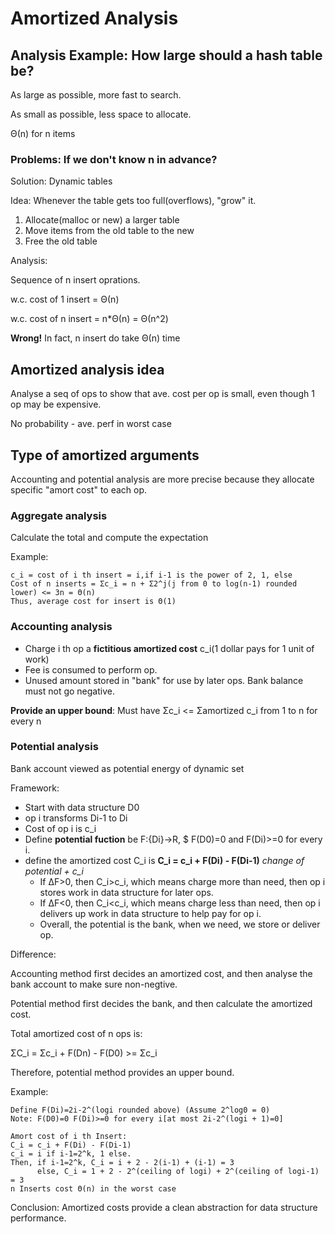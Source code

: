 # Amortized Analysis
## Analysis Example: How large should a hash table be?
As large as possible, more fast to search. 

As small as possible, less space to allocate.

Θ(n) for n items

### Problems: If we don't know n in advance?

Solution: Dynamic tables

Idea: Whenever the table gets too full(overflows), "grow" it.

1. Allocate(malloc or new) a larger table
2. Move items from the old table to the new
3. Free the old table

Analysis:

Sequence of n insert oprations.

w.c. cost of 1 insert = Θ(n)

w.c. cost of n insert = n*Θ(n) = Θ(n^2)

**Wrong!** In fact, n insert do take Θ(n) time

## Amortized analysis idea
Analyse a seq of ops to show that ave. cost per op is small, even though 1 op may be expensive.

No probability - ave. perf in worst case

## Type of amortized arguments
Accounting and potential analysis are more precise because they allocate specific "amort cost" to each op.
### Aggregate analysis
Calculate the total and compute the expectation

Example:
```
c_i = cost of i th insert = i,if i-1 is the power of 2, 1, else
Cost of n inserts = Σc_i = n + Σ2^j(j from 0 to log(n-1) rounded lower) <= 3n = Θ(n)
Thus, average cost for insert is Θ(1)
```
### Accounting analysis
- Charge i th op a **fictitious amortized cost** c_i(1 dollar pays for 1 unit of work)
- Fee is consumed to perform op.
- Unused amount stored in "bank" for use by later ops. Bank balance must not go negative.

**Provide an upper bound**: Must have Σc_i <= Σamortized c_i from 1 to n for every n

### Potential analysis
Bank account viewed as potential energy of dynamic set

Framework:
- Start with data structure D0
- op i transforms Di-1 to Di
- Cost of op i is c_i
- Define **potential fuction** be F:{Di}->R, $ F(D0)=0 and F(Di)>=0 for every i.
- define the amortized cost C_i is **C_i = c_i + F(Di) - F(Di-1)** *change of potential + c_i*
  - If ΔF>0, then C_i>c_i, which means charge more than need, then op i stores work in data structure for later ops.
  - If ΔF<0, then C_i<c_i, which means charge less than need, then op i delivers up work in data structure to help pay for op i.
  - Overall, the potential is the bank, when we need, we store or deliver op.

Difference:

Accounting method first decides an amortized cost, and then analyse the bank account to make sure non-negtive.

Potential method first decides the bank, and then calculate the amortized cost.

Total amortized cost of n ops is:

ΣC_i = Σc_i + F(Dn) - F(D0) >= Σc_i

Therefore, potential method provides an upper bound.

Example:
```
Define F(Di)=2i-2^(logi rounded above) (Assume 2^log0 = 0)
Note: F(D0)=0 F(Di)>=0 for every i[at most 2i-2^(logi + 1)=0]

Amort cost of i th Insert:
C_i = c_i + F(Di) - F(Di-1)
c_i = i if i-1=2^k, 1 else.
Then, if i-1=2^k, C_i = i + 2 - 2(i-1) + (i-1) = 3
      else, C_i = 1 + 2 - 2^(ceiling of logi) + 2^(ceiling of logi-1) = 3
n Inserts cost Θ(n) in the worst case
```

Conclusion: Amortized costs provide a clean abstraction for data structure performance.
